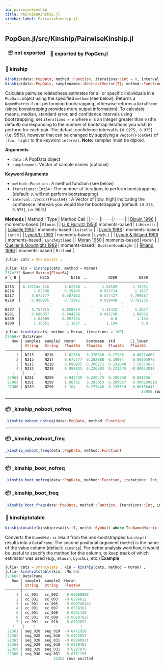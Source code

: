 ```yaml
---
id: pairwisekinship
title: PairwiseKinship.jl
sidebar_label: PairwiseKinship.jl
---
```

## PopGen.jl/src/Kinship/PairwiseKinship.jl
| 📦  not exported | 🔵  exported by PopGen.jl |
|:---:|:---:|

### 🔵 kinship
```julia
kinship(data::PopData; method::Function, iterations::Int = 0, interval::Vector{Float64} = [0.025, 0.975])
kinship(data::PopData, samplenames::AbstractVector{T}; method::Function, iterations::Int = 0, interval::Vector{Float64} = [0.025, 0.975]) where T<:AbstractString
```
Calculate pairwise relatedness estimates for all or specific individuals in a `PopData` object using 
the specified `method` (see below). Returns a `NamedMatrix` if not performing bootstrapping, otherwise returns a `DataFrame` (since bootstrapping provides more output information). To calculate means, median, standard error, and confidence intervals using bootstrapping,
set `iterations = n` where `n` is an integer greater than `0` (the default) corresponding to the number
of bootstrap iterations you wish to perform for each pair. The default confidence interval is `[0.0275, 0.975]` (i.e. 95%), however that can be changed by supplying a `Vector{Float64}` of `[low, high]` to the keyword `interval`. **Note:** samples must be diploid.

**Arguments**
- `data` : A PopData object
- `samplenames`: Vector of sample names (optional)

**Keyword Arguments**
- `method::Function` : A method function (see below)
- `iterations::Int64` : The number of iterations to perform bootstrapping (default: `0`, will not perform bootstrapping)
- `interval::Vector{Float64}` : A Vector of [low, high] indicating the confidence intervals you would like for bootstrapping (default: `[0.275, 0.975]`, i.e. 95%)

**Methods**
| Method | Type | Method Call |
|:----|:-----|:-----|
| [Blouin 1996](https://onlinelibrary.wiley.com/doi/10.1046/j.1365-294X.1996.00094.x) | moments-based | `Blouin` |
| [Li & Horvitz 1953](https://www.ncbi.nlm.nih.gov/pmc/articles/PMC1716461/)| moments-based | `LiHorvitz` |
| [Loiselle 1995](https://bsapubs.onlinelibrary.wiley.com/doi/abs/10.1002/j.1537-2197.1995.tb12679.x) | moments-based | `Loiselle` |
| [Lynch 1988](https://pubmed.ncbi.nlm.nih.gov/3193879/) | moments-based | `Lynch` |
| [Lynch/Li 1993](https://pubmed.ncbi.nlm.nih.gov/8514326/) | moments-based | `LynchLi` |
| [Lynch & Ritland 1999](https://www.genetics.org/content/152/4/1753.short) | moments-based | `LynchRitland` |
| [Moran 1950](https://www.jstor.org/stable/2332142?origin=crossref&seq=1#metadata_info_tab_contents) | moments-based | `Moran` |
| [Queller & Goodnight 1989](https://onlinelibrary.wiley.com/doi/abs/10.1111/j.1558-5646.1989.tb04226.x) | moments-based | `QuellerGoodnight` |
| [Ritland 1996](https://onlinelibrary.wiley.com/doi/abs/10.1111/j.1558-5646.1996.tb02347.x) | moments-based | `Ritland` |


```julia
julia> cats = @nancycats ; 

julia> kin = kinship(cats, method = Moran)
237×237 Named Matrix{Float64}
A ╲ B │         N215          N216  …          N289          N290
──────┼──────────────────────────────────────────────────────────
N215  │ 8.13724e-316       1.62338  …       1.04589       1.15351
N216  │      1.62338       0.29485         0.957724        1.1637
N217  │     0.673577      0.587163         0.547427      0.709887
N218  │     0.896935       0.72942         0.919448      0.791255
⋮                  ⋮             ⋮  ⋱             ⋮             ⋮
N297  │     0.757915      0.858834          1.15432        1.2677
N281  │     0.686057      0.604236         0.942749       1.08762
N289  │      1.04589      0.957724              0.0         1.104
N290  │      1.15351        1.1637  …         1.104           0.0

julia> kinship(cats, method = Moran, iterations = 100)
27966×7 DataFrame
   Row │ sample1  sample2  Moran     bootmean  std       CI_lower      CI_upper 
       │ String   String   Float64   Float64   Float64   Float64       Float64  
───────┼────────────────────────────────────────────────────────────────────────
     1 │ N215     N216     1.62338   0.376626  0.27286    0.00274863   0.916719
     2 │ N215     N217     0.673577  0.202888  0.20094    0.00105976   0.59871
     3 │ N215     N218     0.896935  0.206272  0.232048   7.58373e-5   0.786113
     4 │ N215     N219     0.988931  0.236503  0.221345  -0.00053018   0.718204
   ⋮   │    ⋮        ⋮        ⋮         ⋮         ⋮           ⋮           ⋮
 27964 │ N281     N289     0.942749  0.220475  0.200358   0.001656     0.799307
 27965 │ N281     N290     1.08762   0.285053  0.289967   0.000299019  1.09343
 27966 │ N289     N290     1.104     0.277445  0.235519   0.00186445   0.858206
                                                              27959 rows omitted
```
----

### 📦 _kinship_noboot_nofreq
```julia
_kinship_noboot_nofreq(data::PopData, method::Function)
```
----

### 📦 _kinship_noboot_freq
```julia
_kinship_noboot_freq(data::PopData, method::Function)
```
----

### 📦 _kinship_boot_nofreq
```julia
_kinship_boot_nofreq(data::PopData, method::Function, iterations::Int, interval::Vector{Float64} = [0.025, 0.975])
```

### 📦 _kinship_boot_freq
```julia
_kinship_boot_freq(data::PopData, method::Function, iterations::Int, interval::Vector{Float64} = [0.025, 0.975])
```

### 🔵 kinshiptotable
```julia
kinshiptotable(kinshipresults::T, methd::Symbol) where T<:NamedMatrix
```
Converts the `NamedMatrix` result from the non-bootstrapped `kinship()` results into a `DataFrame`.
The second positonal argument (`methd`) is the name of the value column (default: `kinship`). For
better analysis workflow, it would be useful to specify the method for this column, to
keep track of which estimator was used (e.g., `Blouin`, `LynchLi`, etc.)
**Example**
```julia
julia> cats = @nancycats ; kin = kinship(cats, method = Moran) ;
julia> kinshiptotable(kin, :Moran)
22366×3 DataFrame
   Row │ sample1  sample2  Moran      
       │ String   String   Float64      
───────┼────────────────────────────────
     1 │ cc_001   cc_002    0.00688008
     2 │ cc_001   cc_003   -0.0286812
     3 │ cc_001   cc_005   -0.000749142
     4 │ cc_001   cc_007    0.0516361
     5 │ cc_001   cc_008    0.0261128
     6 │ cc_001   cc_009   -0.00187027
     7 │ cc_001   cc_010    0.0182852
   ⋮   │    ⋮        ⋮          ⋮
 22361 │ seg_028  seg_029  -0.0472928
 22362 │ seg_028  seg_030  -0.0172853
 22363 │ seg_028  seg_031  -0.00240921
 22364 │ seg_029  seg_030  -0.0278483
 22365 │ seg_029  seg_031   0.0297876
 22366 │ seg_030  seg_031  -0.0371295
                      22353 rows omitted
```